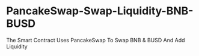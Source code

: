 # PancakeSwap-Swap-Liquidity-BNB-BUSD
The Smart Contract Uses PancakeSwap To Swap BNB &amp; BUSD And Add Liquidity

